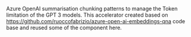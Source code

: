 Azure OpenAI summarisation chunking patterns to manage the Token limitation of the GPT 3 models. This accelerator created based on https://github.com/ruoccofabrizio/azure-open-ai-embeddings-qna code base and reused some of the component here. 
